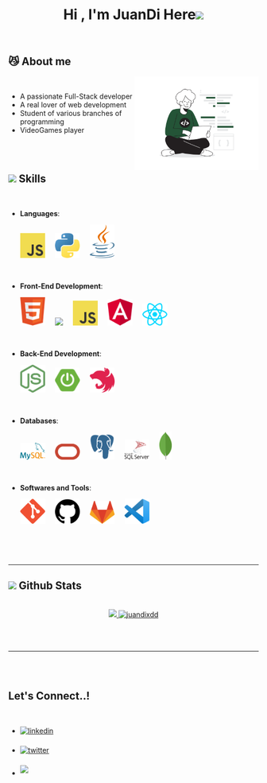 <h1 align="center"><b>Hi , I'm JuanDi Here</b><img src="https://media.giphy.com/media/hvRJCLFzcasrR4ia7z/giphy.gif" width="35"></h1>

<br>

## 😼 About me

<picture> <img align="right" src="img/dev_img.svg" width = 250px></picture>

<br>

- A passionate Full-Stack developer
- A real lover of web development
- Student of various branches of programming
- VideoGames player

<br><br>

## <img src="https://media2.giphy.com/media/QssGEmpkyEOhBCb7e1/giphy.gif?cid=ecf05e47a0n3gi1bfqntqmob8g9aid1oyj2wr3ds3mg700bl&rid=giphy.gif" width ="25"><b> Skills</b>

<br>

<p align="center">

- **Languages**:

  <img src="img/javascript.svg" style="width: 50px; margin-right: 1rem">
  <img src="img/python.svg" style="width: 50px; margin-right: 1rem">
  <img src="img/java.svg" style="width: 50px; margin-right: 1rem">

<br>   
    
- **Front-End Development**:

  <img src="img/html.svg" style="width: 50px; margin-right: 1rem">
  <img src="img/css.svg" style="width: 50px; margin-right: 1rem">
  <img src="img/javascript.svg" style="width: 50px; margin-right: 1rem">
  <img src="img/angular.svg" style="width: 50px; margin-right: 1rem">
  <img src="img/react.svg" style="width: 50px; margin-right: 1rem">

<br>

    
- **Back-End Development**:

  <img src="img/node.svg" style="width: 50px; margin-right: 1rem">
  <img src="img/springboot.svg" style="width: 50px; margin-right: 1rem">
  <img src="img/nest.svg" style="width: 50px; margin-right: 1rem">

<br>

- **Databases**:

  <img src="img/mysql.svg" style="width: 50px; margin-right: 1rem">
  <img src="img/oracle.svg" style="width: 50px; margin-right: 1rem">
  <img src="img/postgre.svg" style="width: 50px; margin-right: 1rem">
  <img src="img/sqlserver.svg" style="width: 50px; margin-right: 1rem">
  <img src="img/mongo.svg" style="width: 25px; margin-right: 1rem">

  

<br>

- **Softwares and Tools**:

  <img src="img/git.svg" style="width: 50px; margin-right: 1rem">
  <img src="img/github.svg" style="width: 50px; margin-right: 1rem">
  <img src="img/gitlab.svg" style="width: 50px; margin-right: 1rem">
  <img src="img/visual-studio.svg" style="width: 50px; margin-right: 1rem">

</p>

<br>
<br>
<br>




---



## <img src="https://media.giphy.com/media/iY8CRBdQXODJSCERIr/giphy.gif" width="35"><b> Github Stats </b>

<br>

<div align="center">

<a href="https://github.com/juandixdd/">
  <img src="https://github-readme-stats.vercel.app/api?username=juandixdd&include_all_commits=true&count_private=true&show_icons=true&line_height=20&title_color=7A7ADB&icon_color=2234AE&text_color=D3D3D3&bg_color=0,000000,130F40" width="450"/>
  <img src="https://github-readme-stats.vercel.app/api/top-langs?username=juandixdd&show_icons=true&locale=en&layout=compact&line_height=20&title_color=7A7ADB&icon_color=2234AE&text_color=D3D3D3&bg_color=0,000000,130F40" width="375"  alt="juandixdd"/>

</a>
</div>

<br>
<br>
<br>

---

<br>
<br>

## <b> Let's Connect..!</b>

<br>
<div align='left'>

<ul>

<li>
<a href="https://www.linkedin.com/in/juan-diego-arteaga-perez-1a3269212/" target="_blank">
<img src="https://img.shields.io/badge/linkedin:  Juan Diego-%2300acee.svg?color=405DE6&style=for-the-badge&logo=linkedin&logoColor=white" alt=linkedin style="margin-bottom: 5px;"/>
</a>
</li>

<br>

<li>
<a href="https://twitter.com/JuanDi_Arteaga" target="_blank">
<img src="https://img.shields.io/badge/twitter:  JuanDi_Arteaga-%2300acee.svg?color=1DA1F2&style=for-the-badge&logo=twitter&logoColor=white" alt=twitter style="margin-bottom: 5px;"/>
</a>
</li>

<br>

<li>
<a href="mailto:juan.d.arteaga.p@gmail.com" target="_blank">
<img src="https://img.shields.io/badge/gmail:  juan.d.arteaga.p@gmail.com-%23EA4335.svg?style=for-the-badge&logo=gmail&logoColor=white" t=mail style="margin-bottom: 5px;" />
</a>
</li>
	
</ul>
</div>
